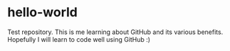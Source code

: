 # hello-world
Test repository.
This is me learning about GitHub and its various benefits. Hopefully I will learn to code well using GitHub :)
